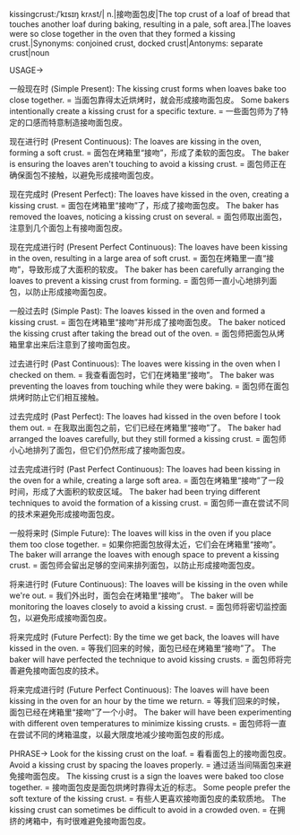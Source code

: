 kissingcrust:/ˈkɪsɪŋ krʌst/| n.|接吻面包皮|The top crust of a loaf of bread that touches another loaf during baking, resulting in a pale, soft area.|The loaves were so close together in the oven that they formed a kissing crust.|Synonyms: conjoined crust, docked crust|Antonyms: separate crust|noun

USAGE->

一般现在时 (Simple Present):
The kissing crust forms when loaves bake too close together. = 当面包靠得太近烘烤时，就会形成接吻面包皮。
Some bakers intentionally create a kissing crust for a specific texture. = 一些面包师为了特定的口感而特意制造接吻面包皮。


现在进行时 (Present Continuous):
The loaves are kissing in the oven, forming a soft crust. = 面包在烤箱里“接吻”，形成了柔软的面包皮。
The baker is ensuring the loaves aren't touching to avoid a kissing crust. = 面包师正在确保面包不接触，以避免形成接吻面包皮。


现在完成时 (Present Perfect):
The loaves have kissed in the oven, creating a kissing crust. = 面包在烤箱里“接吻”了，形成了接吻面包皮。
The baker has removed the loaves, noticing a kissing crust on several. = 面包师取出面包，注意到几个面包上有接吻面包皮。


现在完成进行时 (Present Perfect Continuous):
The loaves have been kissing in the oven, resulting in a large area of soft crust. = 面包在烤箱里一直“接吻”，导致形成了大面积的软皮。
The baker has been carefully arranging the loaves to prevent a kissing crust from forming. = 面包师一直小心地排列面包，以防止形成接吻面包皮。


一般过去时 (Simple Past):
The loaves kissed in the oven and formed a kissing crust. = 面包在烤箱里“接吻”并形成了接吻面包皮。
The baker noticed the kissing crust after taking the bread out of the oven. = 面包师把面包从烤箱里拿出来后注意到了接吻面包皮。


过去进行时 (Past Continuous):
The loaves were kissing in the oven when I checked on them. = 我查看面包时，它们在烤箱里“接吻”。
The baker was preventing the loaves from touching while they were baking. = 面包师在面包烘烤时防止它们相互接触。


过去完成时 (Past Perfect):
The loaves had kissed in the oven before I took them out. = 在我取出面包之前，它们已经在烤箱里“接吻”了。
The baker had arranged the loaves carefully, but they still formed a kissing crust. = 面包师小心地排列了面包，但它们仍然形成了接吻面包皮。


过去完成进行时 (Past Perfect Continuous):
The loaves had been kissing in the oven for a while, creating a large soft area. = 面包在烤箱里“接吻”了一段时间，形成了大面积的软皮区域。
The baker had been trying different techniques to avoid the formation of a kissing crust. = 面包师一直在尝试不同的技术来避免形成接吻面包皮。


一般将来时 (Simple Future):
The loaves will kiss in the oven if you place them too close together. = 如果你把面包放得太近，它们会在烤箱里“接吻”。
The baker will arrange the loaves with enough space to prevent a kissing crust. = 面包师会留出足够的空间来排列面包，以防止形成接吻面包皮。


将来进行时 (Future Continuous):
The loaves will be kissing in the oven while we're out. = 我们外出时，面包会在烤箱里“接吻”。
The baker will be monitoring the loaves closely to avoid a kissing crust. = 面包师将密切监控面包，以避免形成接吻面包皮。


将来完成时 (Future Perfect):
By the time we get back, the loaves will have kissed in the oven. = 等我们回来的时候，面包已经在烤箱里“接吻”了。
The baker will have perfected the technique to avoid kissing crusts. = 面包师将完善避免接吻面包皮的技术。


将来完成进行时 (Future Perfect Continuous):
The loaves will have been kissing in the oven for an hour by the time we return. = 等我们回来的时候，面包已经在烤箱里“接吻”了一个小时。
The baker will have been experimenting with different oven temperatures to minimize kissing crusts. = 面包师将一直在尝试不同的烤箱温度，以最大限度地减少接吻面包皮的形成。


PHRASE->
Look for the kissing crust on the loaf. = 看看面包上的接吻面包皮。
Avoid a kissing crust by spacing the loaves properly. = 通过适当间隔面包来避免接吻面包皮。
The kissing crust is a sign the loaves were baked too close together. = 接吻面包皮是面包烘烤时靠得太近的标志。
Some people prefer the soft texture of the kissing crust. = 有些人更喜欢接吻面包皮的柔软质地。
The kissing crust can sometimes be difficult to avoid in a crowded oven. = 在拥挤的烤箱中，有时很难避免接吻面包皮。
